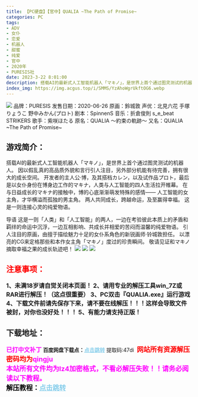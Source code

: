 ```yaml
---
title: 【PC硬盘】【官中】QUALIA ~The Path of Promise~
categories: PC
tags:
- ADV
- 女仆
- 恋爱
- 机器人
- 甜蜜
- 纯爱
- 官中
- 2020年
- PURESIS社
date: 2023-3-22 8:01:00
description: 搭载AI的最新式人工智能机器人「マキノ」，是世界上首个通过图灵测试的机器人。因以假乱真的高品质外貌和言行引人注目，另外部分机能有待完善，拥有很大的成长空间。
index_img: https://img.acgus.top/i/SMMS/YzAhoWgrUkftOG6.webp
---
```

![](https://img.acgus.top/i/SMMS/YzAhoWgrUkftOG6.webp)
品牌：PURESIS
发售日期：2020-06-26
原画：鈴城敦
声优：北見六花 手塚りょうこ 野中みかん(プロト)
剧本：SpinnenS
音乐：折倉俊則 s_e_beat STRIKERS
歌手：紫咲ほたる
原名：QUALIA ～約束の軌跡～
又名：QUALIA ~The Path of Promise~

## 游戏简介：
搭载AI的最新式人工智能机器人「マキノ」，是世界上首个通过图灵测试的机器人。
因以假乱真的高品质外貌和言行引人注目，另外部分机能有待完善，拥有很大的成长空间。
开发者的主人公·博，及其搭档カレン，以及试作品プロト，最后是以女仆身份在博身边工作的マキナ，人类与人工智能的四人生活拉开帷幕。
在与日益成长的マキナ的接触中，博的心底渐渐萌发特殊的感情——
人工智能的女主角，才华横溢而孤独的男主角。
两人共同成长，跨越命运，及至赢得幸福。
这是一则连接心灵的纯爱物语。

导语
这是一则「人类」和「人工智能」的两人，一边在考验彼此本质上的矛盾和羁绊的命运中沉浮，一边互相影响、共成长并相爱的苦闷而温馨的纯爱物语。
引人注目的原画，由擅于描绘魅力十足的女仆系角色的新锐画师·铃城敦担任。
以漂亮的CG来定格那些和本作女主角「マキノ」度过的珍贵瞬间。
敬请见证和マキノ摘取幸福之果的成长轨迹吧！
![](https://img.acgus.top/i/SMMS/ZP5fq2TCi6VSD1j.webp)
![](https://img.acgus.top/i/SMMS/BDWgiocShrKTlA9.webp)
![](https://img.acgus.top/i/SMMS/PkAROzVLtiyUdeC.webp)






## <font color=#FF0000 >注意事项：</font>
<font size=3><b>1、未满18岁请自觉关闭本页面！
2、请用专业的解压工具win_7Z或RAR进行解压！（这点很重要）
3、PC双击『QUALIA.exe』运行游戏
4、下载文件前请先保存下来，请不要在线解压！！！这样会导致文件被封，对你也没好处！！！
5、有能力请支持正版！</b></font>

## 下载地址：
<font color=#FF00FF size=3><b>已打中文补丁</b></font>
<b>百度网盘下载点：</b><a href="https://pan.baidu.com/s/1XV02QZdRrSf8EUbiFS4cbQ?pwd=47di" style="color: #87CEEB;"><b>点击跳转</b></a> 提取码:47di
<a style="padding: 0" href="https://post.qingju.org/AD/"><img style="max-width:100%" src="https://img.acgus.top/i/2024/07/478f689b8021d8d499ab43d21acf137a.gif" alt=""></a>
<b><font color=#FF0000 size=4>网站所有资源解压密码均为</b></font><b><font color=#FF00FF size=4>qingju</font><font color=#FF0000 ></font></b><br><b><font color=#FF00FF size=4>本站所有文件均为lz4加密格式，不看必解压失败！！请务必阅读以下教程。</b></font><br><b><font color=#000 size=4>解压教程：</b><a href="https://post.qingju.org/tutorial/000/" style="color: #87CEEB;"><b>点击跳转</b></a>